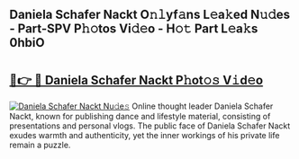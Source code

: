 ## Daniela Schafer Nackt O𝚗𝚕yf𝚊ns L𝚎a𝚔ed N𝚞𝚍es - Part-SPV P𝚑𝚘tos Vi𝚍𝚎o - H𝚘𝚝 Part L𝚎a𝚔s 0hbiO

# <h2><a href="http://kf7qsp8.oniu.top/?m=Daniela+Schafer+Nackt">🔗👉 🔴 Daniela Schafer Nackt P𝚑ot𝚘𝚜 V𝚒d𝚎o</a></h2>

[![Daniela Schafer Nackt Nu𝚍e𝚜](https://i.imgur.com/0qMVB7G.gif)](http://kf7qsp8.oniu.top/?m=Daniela+Schafer+Nackt)
Online thought leader Daniela Schafer Nackt, known for publishing dance and lifestyle material, consisting of presentations and personal vlogs. The public face of Daniela Schafer Nackt exudes warmth and authenticity, yet the inner workings of his private life remain a puzzle.  
